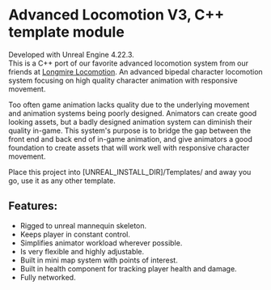 # Advanced Locomotion V3, C++ template module

Developed with Unreal Engine 4.22.3.  
This is a C++ port of our favorite advanced locomotion system from our friends at 
[Longmire Locomotion](https://www.unrealengine.com/marketplace/en-US/profile/LongmireLocomotion).  An advanced bipedal
 character locomotion system focusing on high quality character animation with responsive movement.

Too often game animation lacks quality due to the underlying movement and animation systems being poorly designed. 
Animators can create good looking assets, but a badly designed animation system can diminish their quality in-game. 
This system's purpose is to bridge the gap between the front end and back end of in-game animation, 
and give animators a good foundation to create assets that will work well with responsive character movement.

Place this project into [UNREAL_INSTALL_DIR]/Templates/ and away you go, use it as any other template.

## Features:
* Rigged to unreal mannequin skeleton.
* Keeps player in constant control.
* Simplifies animator workload wherever possible.
* Is very flexible and highly adjustable.
* Built in mini map system with points of interest.
* Built in health component for tracking player health and damage.
* Fully networked.
